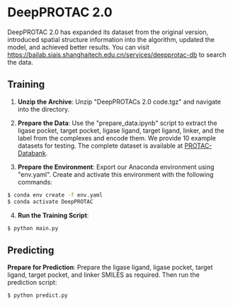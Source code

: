 # DeepPROTAC 2.0

DeepPROTAC 2.0 has expanded its dataset from the original version, introduced spatial structure information into the algorithm, updated the model, and achieved better results.
You can visit https://bailab.siais.shanghaitech.edu.cn/services/deepprotac-db to search the data.

## Training

1. **Unzip the Archive**:
   Unzip "DeepPROTACs 2.0 code.tgz" and navigate into the directory.

2. **Prepare the Data**:
   Use the "prepare_data.ipynb" script to extract the ligase pocket, target pocket, ligase ligand, target ligand, linker, and the label from the complexes and encode them. We provide 10 example datasets for testing. The complete dataset is available at [PROTAC-Databank](https://bailab.siais.shanghaitech.edu.cn/services/deepprotac-db).

3. **Prepare the Environment**:
   Export our Anaconda environment using "env.yaml". Create and activate this environment with the following commands:
```bash
$ conda env create -f env.yaml 
$ conda activate DeepPROTAC
```

4. **Run the Training Script**:
```bash
$ python main.py
```

## Predicting

**Prepare for Prediction**:
Prepare the ligase ligand, ligase pocket, target ligand, target pocket, and linker SMILES as required. Then run the prediction script:
```bash
$ python predict.py
```
